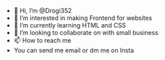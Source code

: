 - 👋 Hi, I’m @Drogi352
- 👀 I’m interested in making Frontend for websites
- 🌱 I’m currently learning HTML and CSS 
- 💞️ I’m looking to collaborate on with small business 
- 📫 How to reach me
-  You can send me email or dm me on Insta 

<!---
Drogi352/Drogi352 is a ✨ special ✨ repository because its `README.md` (this file) appears on your GitHub profile.
You can click the Preview link to take a look at your changes.
--->
